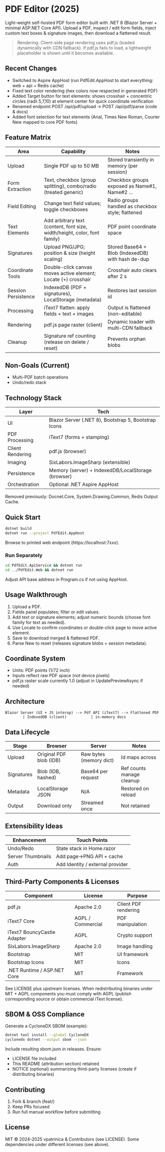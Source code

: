 ﻿# PDF Editor (2025)

Light-weight self-hosted PDF form editor built with .NET 8 (Blazor Server + minimal ASP.NET Core API). Upload a PDF, inspect / edit form fields, inject custom text boxes & signature images, then download a flattened result.

> Rendering: Client-side page rendering uses pdf.js (loaded dynamically with CDN fallback). If pdf.js fails to load, a lightweight placeholder is shown until it becomes available.

## Recent Changes
- Switched to Aspire AppHost (run PdfEdit.AppHost to start everything: web + api + Redis cache)
- Fixed text color rendering (hex colors now respected in generated PDF)
- Added Target button for text elements: shows crosshair + concentric circles (radii 5,7,10) at element center for quick coordinate verification
- Renamed endpoint POST /api/pdf/upload -> POST /api/pdf/parse (code & docs)
- Added font selection for text elements (Arial, Times New Roman, Courier New mapped to core PDF fonts)

## Feature Matrix
| Area | Capability | Notes |
|------|------------|-------|
| Upload | Single PDF up to 50 MB | Stored transiently in memory (per session) |
| Form Extraction | Text, checkbox (group splitting), combo/radio (treated generic) | Checkbox groups exposed as Name#1, Name#2 ... |
| Field Editing | Change text field values; toggle checkboxes | Radio groups handled as checkbox style; flattened |
| Text Elements | Add arbitrary text (content, font size, width/height, color, font family) | PDF point coordinate space |
| Signatures | Upload PNG/JPG; position & size (height scaling) | Stored Base64 + Blob (IndexedDB) with hash de-dup |
| Coordinate Tools | Double-click canvas moves active element; Locate (+) crosshair | Crosshair auto clears after 2 s |
| Session Persistence | IndexedDB (PDF + signatures), LocalStorage (metadata) | Restores last session id |
| Processing | iText7 flatten: apply fields + text + images | Output is flattened (non-editable) |
| Rendering | pdf.js page raster (client) | Dynamic loader with multi-CDN fallback |
| Cleanup | Signature ref counting (release on delete / reset) | Prevents orphan blobs |

## Non-Goals (Current)
- Multi-PDF batch operations
- Undo/redo stack

## Technology Stack
| Layer | Tech |
|-------|------|
| UI | Blazor Server (.NET 8), Bootstrap 5, Bootstrap Icons |
| PDF Processing | iText7 (forms + stamping) |
| Client Rendering | pdf.js (browser) |
| Imaging | SixLabors.ImageSharp (extensible) |
| Persistence | Memory (server) + IndexedDB/LocalStorage (browser) |
| Orchestration | Optional .NET Aspire AppHost |

Removed previously: Docnet.Core, System.Drawing.Common, Redis Output Cache.

## Quick Start
```bash
dotnet build
dotnet run --project PdfEdit.AppHost
```
Browse to printed web endpoint (https://localhost:7xxx).

### Run Separately
```bash
cd PdfEdit.ApiService && dotnet run
cd ../PdfEdit.Web && dotnet run
```
Adjust API base address in Program.cs if not using AppHost.

## Usage Walkthrough
1. Upload a PDF.
2. Fields panel populates; filter or edit values.
3. Add text or signature elements; adjust numeric bounds (choose font family for text as needed).
4. Use Locate to confirm coordinates or double-click page to move active element.
5. Save to download merged & flattened PDF.
6. Parse New to reset (releases signature blobs + session metadata).

## Coordinate System
- Units: PDF points (1/72 inch)
- Inputs reflect raw PDF space (not device pixels)
- pdf.js raster scale currently 1.0 (adjust in UpdatePreviewAsync if needed)

## Architecture
```
Blazor Server (UI + JS interop) --> Pdf API (iText7) --> Flattened PDF
        | IndexedDB (client)           | in-memory docs
```

## Data Lifecycle
| Stage | Browser | Server | Notes |
|-------|---------|--------|-------|
| Upload | Original PDF blob (IDB) | Raw bytes (memory dict) | Id maps across |
| Signatures | Blob (IDB, hashed) | Base64 per request | Ref counts manage cleanup |
| Metadata | LocalStorage JSON | N/A | Restored on reload |
| Output | Download only | Streamed once | Not retained |

## Extensibility Ideas
| Enhancement | Touch Points |
|-------------|--------------|
| Undo/Redo | State stack in Home.razor |
| Server Thumbnails | Add page->PNG API + cache |
| Auth | Add Identity / external provider |

## Third-Party Components & Licenses
| Component | License | Purpose |
|-----------|---------|---------|
| pdf.js | Apache 2.0 | Client PDF rendering |
| iText7 Core | AGPL / Commercial | PDF manipulation |
| iText7 BouncyCastle Adapter | AGPL | Crypto support |
| SixLabors.ImageSharp | Apache 2.0 | Image handling |
| Bootstrap | MIT | UI framework |
| Bootstrap Icons | MIT | Icons |
| .NET Runtime / ASP.NET Core | MIT | Framework |

See LICENSE plus upstream licenses. When redistributing binaries under MIT + AGPL components you must comply with AGPL (publish corresponding source or obtain commercial iText license).

## SBOM & OSS Compliance
Generate a CycloneDX SBOM (example):
```bash
dotnet tool install --global CycloneDX
cyclonedx dotnet --output sbom --json
```
Include resulting sbom.json in releases. Ensure:
- LICENSE file included
- This README (attribution section) retained
- NOTICE (optional) summarizing third-party licenses (create if distributing binaries)

## Contributing
1. Fork & branch (feat/<name>)
2. Keep PRs focused
3. Run full manual workflow before submitting

## License
MIT © 2024-2025 vpatrinica & Contributors (see LICENSE). Some dependencies under different licenses (see above).
